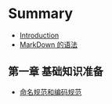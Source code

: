 # Summary

* [Introduction](README.md)
* [MarkDown 的语法](markdown-yu-fa.md)

## 第一章 基础知识准备

* [命名规范和编码规范](ming-ming-gui-fan-he-bian-ma-gui-fan.md)